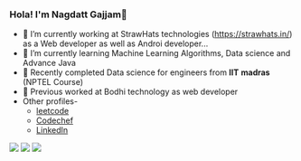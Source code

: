 ### Hola! I'm Nagdatt Gajjam👋
- 🔭 I’m currently working at StrawHats technologies (https://strawhats.in/) as a Web developer as well as Androi developer...
- 🌱 I’m currently learning Machine Learning Algorithms, Data science and Advance Java
- 🎫 Recently completed Data science for engineers from **IIT** **madras** (NPTEL Course)
- 🏢 Previous worked at Bodhi technology as web developer
- Other profiles-
	 -  [leetcode](https://leetcode.com/Nagdatt/)
	 - [Codechef](https://www.codechef.com/users/nagdatt_gajjam)
	 - [LinkedIn](https://www.linkedin.com/in/nagdatt-g-a97b461b5/)
<img src="https://github-readme-stats.vercel.app/api/top-langs/?username=nagdatt&layout=compact"/>
<img src="https://github-readme-stats.vercel.app/api/wakatime?username=nagdatt&layout=compact"/>
<img src="https://github-readme-stats.vercel.app/api?username=nagdatt&show_icons=true&theme=radical&card_width=1200"/>

<!--
**nagdatt/nagdatt** is a ✨ _special_ ✨ repository because its `README.md` (this file) appears on your GitHub profile.

Here are some ideas to get you started:

- 🔭 I’m currently working at StrawHats technologies (https://strawhats.in/) as a Web developer as well as Androi developer...
- 🌱 I’m currently learning Blockchain Technolgy and Machine learning from IIT madras (NPTEL Course)
- 👯 I’m looking to collaborate on ...
- 🤔 I’m looking for help with ...
- 💬 Ask me about ...
- 📫 How to reach me: ...
- 😄 Pronouns: ...
- ⚡ Fun fact: ...
-->
